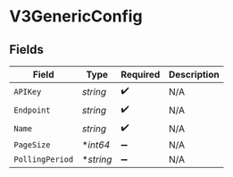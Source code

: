 # V3GenericConfig


## Fields

| Field              | Type               | Required           | Description        |
| ------------------ | ------------------ | ------------------ | ------------------ |
| `APIKey`           | *string*           | :heavy_check_mark: | N/A                |
| `Endpoint`         | *string*           | :heavy_check_mark: | N/A                |
| `Name`             | *string*           | :heavy_check_mark: | N/A                |
| `PageSize`         | **int64*           | :heavy_minus_sign: | N/A                |
| `PollingPeriod`    | **string*          | :heavy_minus_sign: | N/A                |
